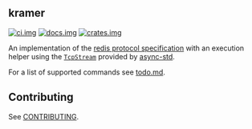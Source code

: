 ## kramer

[![ci.img]][ci.url] [![docs.img]][docs.url] [![crates.img]][crates.url]

An implementation of the [redis protocol specification][redis] with an execution helper using the
[`TcpStream`][tcp-stream] provided by [async-std].


For a list of supported commands see [todo.md](/.todo.md).

## Contributing

See [CONTRIBUTING](/CONTRIBUTING.md).

[ci.img]: https://github.com/sizethree/kramer/workflows/gh.build/badge.svg?flat
[ci.url]: https://github.com/sizethree/kramer/actions?workflow=gh.build
[redis]: https://redis.io/topics/protocol
[async-std]: https://github.com/async-rs/async-std
[tcp-stream]: https://docs.rs/async-std/0.99.11/async_std/net/struct.TcpStream.html
[docs.img]: https://docs.rs/kramer/badge.svg
[docs.url]: https://docs.rs/kramer/latest
[crates.url]: https://crates.io/crates/kramer
[crates.img]: https://img.shields.io/crates/v/kramer
